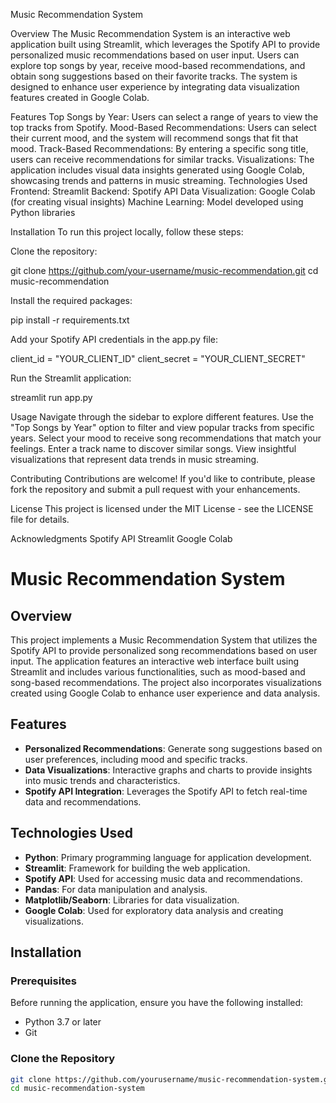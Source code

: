 Music Recommendation System

<!-- Replace with an actual image link if desired -->

Overview
The Music Recommendation System is an interactive web application built using Streamlit, which leverages the Spotify API to provide personalized music recommendations based on user input. Users can explore top songs by year, receive mood-based recommendations, and obtain song suggestions based on their favorite tracks. The system is designed to enhance user experience by integrating data visualization features created in Google Colab.

Features
Top Songs by Year: Users can select a range of years to view the top tracks from Spotify.
Mood-Based Recommendations: Users can select their current mood, and the system will recommend songs that fit that mood.
Track-Based Recommendations: By entering a specific song title, users can receive recommendations for similar tracks.
Visualizations: The application includes visual data insights generated using Google Colab, showcasing trends and patterns in music streaming.
Technologies Used
Frontend: Streamlit
Backend: Spotify API
Data Visualization: Google Colab (for creating visual insights)
Machine Learning: Model developed using Python libraries

Installation
To run this project locally, follow these steps:

Clone the repository:

git clone https://github.com/your-username/music-recommendation.git
cd music-recommendation

Install the required packages:

pip install -r requirements.txt

Add your Spotify API credentials in the app.py file:

client_id = "YOUR_CLIENT_ID"
client_secret = "YOUR_CLIENT_SECRET"

Run the Streamlit application:

streamlit run app.py

Usage
Navigate through the sidebar to explore different features.
Use the "Top Songs by Year" option to filter and view popular tracks from specific years.
Select your mood to receive song recommendations that match your feelings.
Enter a track name to discover similar songs.
View insightful visualizations that represent data trends in music streaming.

Contributing
Contributions are welcome! If you'd like to contribute, please fork the repository and submit a pull request with your enhancements.

License
This project is licensed under the MIT License - see the LICENSE file for details.

Acknowledgments
Spotify API
Streamlit
Google Colab


# Music Recommendation System

## Overview
This project implements a Music Recommendation System that utilizes the Spotify API to provide personalized song recommendations based on user input. The application features an interactive web interface built using Streamlit and includes various functionalities, such as mood-based and song-based recommendations. The project also incorporates visualizations created using Google Colab to enhance user experience and data analysis.

## Features
- **Personalized Recommendations**: Generate song suggestions based on user preferences, including mood and specific tracks.
- **Data Visualizations**: Interactive graphs and charts to provide insights into music trends and characteristics.
- **Spotify API Integration**: Leverages the Spotify API to fetch real-time data and recommendations.

## Technologies Used
- **Python**: Primary programming language for application development.
- **Streamlit**: Framework for building the web application.
- **Spotify API**: Used for accessing music data and recommendations.
- **Pandas**: For data manipulation and analysis.
- **Matplotlib/Seaborn**: Libraries for data visualization.
- **Google Colab**: Used for exploratory data analysis and creating visualizations.

## Installation

### Prerequisites
Before running the application, ensure you have the following installed:
- Python 3.7 or later
- Git

### Clone the Repository
```bash
git clone https://github.com/yourusername/music-recommendation-system.git
cd music-recommendation-system

